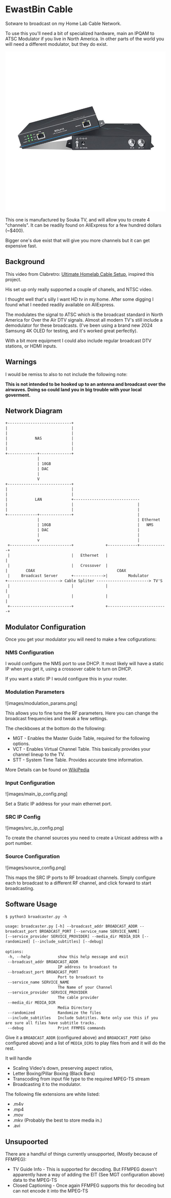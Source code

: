 # EwastBin Cable
Sotware to broadcast on my Home Lab Cable Network.

To use this you'll need a bit of specialized hardware, main an IPQAM to ATSC Modulator if you live in North America. In other parts of the world you will need a different modulator, but they do exist.

[![RF Modulator](images/atsc_modulator.jpg)](https://www.soukacatv.com/ip-to-rf-modulator_p74.html)

This one is manufactured by Souka TV, and will allow you to create 4 "channels". It can be readily found on AliExpress for a few hundred dollars (~$400).

Bigger one's due exist that will give you more channels but it can get expensive fast.

## Background
This video from Clabretro: [Ultimate Homelab Cable Setup](https://www.youtube.com/watch?v=W7m7OW2xrJE), inspired this project.

His set up only really supported a couple of chanels, and NTSC video.

I thought well that's silly I want HD tv in my home. After some digging I found what I needed readily available on AliExpress.

The modulates the signal to ATSC which is the broadcast standard in North America for Over the Air DTV signals. Almost all modern TV's still include a demodulator for these broadcasts. (I've been using a brand new 2024 Samsung 4K OLED for testing, and it's worked great perfectly).

With a bit more equipment I could also include regular broadcast DTV stations, or HDMI inputs.

## Warnings
I would be remiss to also to not include the following note:

__This is not intended to be hooked up to an antenna and broadcast over the airwaves. Doing so could land you in big trouble with your local goverment.__

## Network Diagram
```
+----------------------------+                                                                  
|                            |                                                                  
|                            |                                                                  
|            NAS             |                                                                  
|                            |                                                                  
|                            |                                                                  
+-------------+--------------+                                                                  
              |
              | 10GB
              | DAC
              |
              V
+----------------------------+                                                                  
|                            |                                                                  
|                            |                                                                  
|            LAN             +-----------------------------                                   
|                            |                            |                                     
|                            |                            |                                     
+-------------+--------------+                            |
              |                                           | Ethernet                                    
              | 10GB                                      |   NMS
              | DAC                                       |                                     
              |                                           |                                      
              v                                           |                                      
 +---------------------------+              +-------------+------------+                        
 |                           |   Ethernet   |                          |                        
 |                           |   Crossover  |                          |        COAX                                    COAX                
 |     Broadcast Server      +------------->|         Modulator        +-----------------------> Cable Spliter -----------------------> TV'S
 |                           |              |                          |                        
 |                           |              |                          |                        
 +---------------------------+              +--------------------------+                        
```

## Modulator Configuration
Once you get your modulator you will need to make a few cofigurations:

### NMS Configuration
I would configure the NMS port to use DHCP. It most likely will have a static IP when you get it, using a crossover cable to turn on DHCP.

If you want a static IP I would configure this in your router.

### Modulation Parameters
![images/modulation_params.png]

This allows you to fine tune the RF parameters. Here you can change the broadcast frequencies and tweak a few settings.

The checkboxes at the bottom do the following:
* MGT - Enables the Master Guide Table, required for the following options.
* VCT - Enables Virtual Channel Table. This basically provides your channel lineup to the TV.
* STT - System Time Table. Provides accurate time information.

More Details can be found on [WikiPedia](https://en.wikipedia.org/wiki/Program_and_System_Information_Protocol)

### Input Configuration
![images/main_ip_config.png]

Set a Static IP address for your main ethernet port. 

### SRC IP Config
![images/src_ip_config.png]

To create the channel sources you need to create a Unicast address with a port number.

### Source Configuration
![images/source_config.png]

This maps the SRC IP ports to RF broadcast channels. Simply configure each to broadcast to a different RF channel, and click forward to start broadcasting.

 ## Software Usage
 `$ python3 broadcaster.py -h`
 ```
 usage: broadcaster.py [-h] --broadcast_addr BROADCAST_ADDR --broadcast_port BROADCAST_PORT [--service_name SERVICE_NAME]
 [--service_provider SERVICE_PROVIDER] --media_dir MEDIA_DIR [--randomized] [--include_subtitles] [--debug]

options:
  -h, --help            show this help message and exit
  --broadcast_addr BROADCAST_ADDR
                        IP address to broadcast to
  --broadcast_port BROADCAST_PORT
                        Port to broadcast to
  --service_name SERVICE_NAME
                        The Name of your Channel
  --service_provider SERVICE_PROVIDER
                        The cable provider
  --media_dir MEDIA_DIR
                        Media Directory
  --randomized          Randomize the files
  --include_subtitles   Include Subtitles. Note only use this if you are sure all files have subtitle tracks.
  --debug               Print FFMPEG commands
```

Give it a `BROADCAST_ADDR` (configured above) and `BROADCAST_PORT` (also configured above) and a list of `MEDIA_DIRS` to play files from and it will do the rest.

It will handle
* Scaling Video's down, preserving aspect ratios,
* Letter Boxing/Pillar Boxing (Black Bars)
* Transcoding from input file type to the required MPEG-TS stream
* Broadcasting it to the modulator.

The following file extensions are white listed:
* .m4v
* .mp4
* .mov
* .mkv (Probably the best to store media in.)
* .avi

## Unsupoorted
There are a handful of things currently unsupported, (Mostly because of FFMPEG):

* TV Guide Info - This is supported for decoding. But FFMPEG doesn't apparently have a way of adding the EIT (See MGT configuration above) data to the MPEG-TS
* Closed Captioning - Once again FFMPEG supports this for decoding but can not encode it into the MPEG-TS
